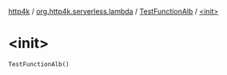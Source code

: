 [http4k](../../index.md) / [org.http4k.serverless.lambda](../index.md) / [TestFunctionAlb](index.md) / [&lt;init&gt;](./-init-.md)

# &lt;init&gt;

`TestFunctionAlb()`